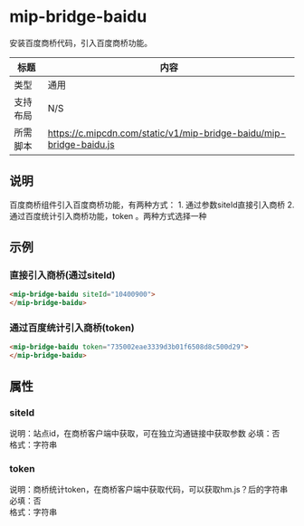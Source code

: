 # mip-bridge-baidu

安装百度商桥代码，引入百度商桥功能。

标题|内容
----|----
类型| 通用
支持布局|N/S
所需脚本|https://c.mipcdn.com/static/v1/mip-bridge-baidu/mip-bridge-baidu.js

## 说明

百度商桥组件引入百度商桥功能，有两种方式： 1. 通过参数siteId直接引入商桥 2. 通过百度统计引入商桥功能，token 。两种方式选择一种

## 示例

### 直接引入商桥(通过siteId)

```html
<mip-bridge-baidu siteId="10400900">
</mip-bridge-baidu>
```
### 通过百度统计引入商桥(token)

```html
<mip-bridge-baidu token="735002eae3339d3b01f6508d8c500d29">
</mip-bridge-baidu>
```

## 属性

### siteId

说明：站点id，在商桥客户端中获取，可在独立沟通链接中获取参数
必填：否  
格式：字符串 

### token

说明：商桥统计token，在商桥客户端中获取代码，可以获取hm.js？后的字符串
必填：否  
格式：字符串
 